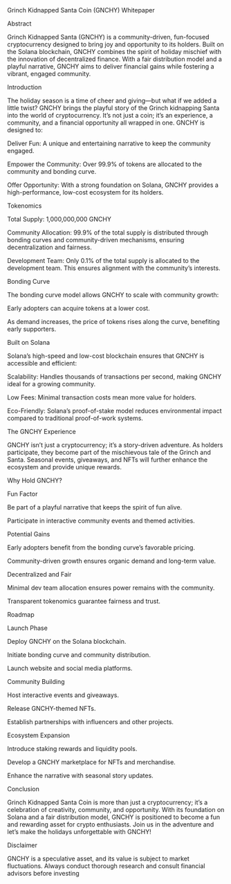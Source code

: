 </header>
                              Grinch Kidnapped Santa Coin (GNCHY) Whitepaper

Abstract

Grinch Kidnapped Santa (GNCHY) is a community-driven, fun-focused cryptocurrency designed to bring joy and opportunity to its holders. Built on the Solana blockchain, GNCHY combines the spirit of holiday mischief with the innovation of decentralized finance. With a fair distribution model and a playful narrative, GNCHY aims to deliver financial gains while fostering a vibrant, engaged community.

Introduction

The holiday season is a time of cheer and giving—but what if we added a little twist? GNCHY brings the playful story of the Grinch kidnapping Santa into the world of cryptocurrency. It’s not just a coin; it’s an experience, a community, and a financial opportunity all wrapped in one. GNCHY is designed to:

Deliver Fun: A unique and entertaining narrative to keep the community engaged.

Empower the Community: Over 99.9% of tokens are allocated to the community and bonding curve.

Offer Opportunity: With a strong foundation on Solana, GNCHY provides a high-performance, low-cost ecosystem for its holders.

Tokenomics

Total Supply: 1,000,000,000 GNCHY

Community Allocation: 99.9% of the total supply is distributed through bonding curves and community-driven mechanisms, ensuring decentralization and fairness.

Development Team: Only 0.1% of the total supply is allocated to the development team. This ensures alignment with the community’s interests.

Bonding Curve

The bonding curve model allows GNCHY to scale with community growth:

Early adopters can acquire tokens at a lower cost.

As demand increases, the price of tokens rises along the curve, benefiting early supporters.

Built on Solana

Solana’s high-speed and low-cost blockchain ensures that GNCHY is accessible and efficient:

Scalability: Handles thousands of transactions per second, making GNCHY ideal for a growing community.

Low Fees: Minimal transaction costs mean more value for holders.

Eco-Friendly: Solana’s proof-of-stake model reduces environmental impact compared to traditional proof-of-work systems.

The GNCHY Experience

GNCHY isn’t just a cryptocurrency; it’s a story-driven adventure. As holders participate, they become part of the mischievous tale of the Grinch and Santa. Seasonal events, giveaways, and NFTs will further enhance the ecosystem and provide unique rewards.

Why Hold GNCHY?

Fun Factor

Be part of a playful narrative that keeps the spirit of fun alive.

Participate in interactive community events and themed activities.

Potential Gains

Early adopters benefit from the bonding curve’s favorable pricing.

Community-driven growth ensures organic demand and long-term value.

Decentralized and Fair

Minimal dev team allocation ensures power remains with the community.

Transparent tokenomics guarantee fairness and trust.

Roadmap

Launch Phase

Deploy GNCHY on the Solana blockchain.

Initiate bonding curve and community distribution.

Launch website and social media platforms.

Community Building

Host interactive events and giveaways.

Release GNCHY-themed NFTs.

Establish partnerships with influencers and other projects.

Ecosystem Expansion

Introduce staking rewards and liquidity pools.

Develop a GNCHY marketplace for NFTs and merchandise.

Enhance the narrative with seasonal story updates.

Conclusion

Grinch Kidnapped Santa Coin is more than just a cryptocurrency; it’s a celebration of creativity, community, and opportunity. With its foundation on Solana and a fair distribution model, GNCHY is positioned to become a fun and rewarding asset for crypto enthusiasts. Join us in the adventure and let’s make the holidays unforgettable with GNCHY!

Disclaimer

GNCHY is a speculative asset, and its value is subject to market fluctuations. Always conduct thorough research and consult financial advisors before investing














</footer>
